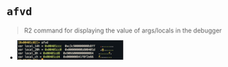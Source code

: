<!-- TITLE: afvd -->

#  `afvd` 

> R2 command for displaying the value of args/locals in the debugger

- <img src="/uploads/a-afvd/afvd-png.png" width="50%">